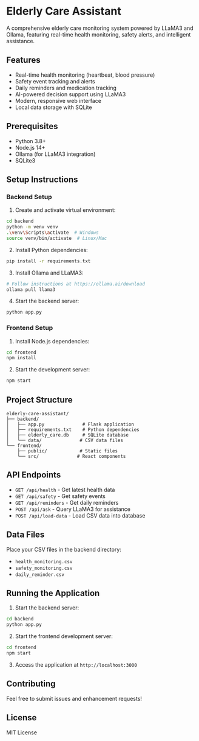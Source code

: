 # Elderly Care Assistant

A comprehensive elderly care monitoring system powered by LLaMA3 and Ollama, featuring real-time health monitoring, safety alerts, and intelligent assistance.

## Features

- Real-time health monitoring (heartbeat, blood pressure)
- Safety event tracking and alerts
- Daily reminders and medication tracking
- AI-powered decision support using LLaMA3
- Modern, responsive web interface
- Local data storage with SQLite

## Prerequisites

- Python 3.8+
- Node.js 14+
- Ollama (for LLaMA3 integration)
- SQLite3

## Setup Instructions

### Backend Setup

1. Create and activate virtual environment:
```bash
cd backend
python -m venv venv
.\venv\Scripts\activate  # Windows
source venv/bin/activate  # Linux/Mac
```

2. Install Python dependencies:
```bash
pip install -r requirements.txt
```

3. Install Ollama and LLaMA3:
```bash
# Follow instructions at https://ollama.ai/download
ollama pull llama3
```

4. Start the backend server:
```bash
python app.py
```

### Frontend Setup

1. Install Node.js dependencies:
```bash
cd frontend
npm install
```

2. Start the development server:
```bash
npm start
```

## Project Structure

```
elderly-care-assistant/
├── backend/
│   ├── app.py              # Flask application
│   ├── requirements.txt    # Python dependencies
│   ├── elderly_care.db     # SQLite database
│   └── data/              # CSV data files
└── frontend/
    ├── public/            # Static files
    └── src/              # React components
```

## API Endpoints

- `GET /api/health` - Get latest health data
- `GET /api/safety` - Get safety events
- `GET /api/reminders` - Get daily reminders
- `POST /api/ask` - Query LLaMA3 for assistance
- `POST /api/load-data` - Load CSV data into database

## Data Files

Place your CSV files in the backend directory:
- `health_monitoring.csv`
- `safety_monitoring.csv`
- `daily_reminder.csv`

## Running the Application

1. Start the backend server:
```bash
cd backend
python app.py
```

2. Start the frontend development server:
```bash
cd frontend
npm start
```

3. Access the application at `http://localhost:3000`

## Contributing

Feel free to submit issues and enhancement requests!

## License

MIT License 